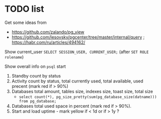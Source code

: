 # TODO list

Get some ideas from
   * https://github.com/zalando/pg_view
   * https://github.com/lesovsky/pgcenter/tree/master/internal/query ; https://habr.com/ru/articles/494162/

Show current_user `SELECT SESSION_USER, CURRENT_USER;` (after `SET ROLE rolename`)

Show overall info on `psql` start
1. Standby count by status
1. Activity count by status, total currently used, total available, used precent (mark red if > 90%)
1. Databases total amount, tables size, indexes size, toast size, total size
   * `select count(*), pg_size_pretty(sum(pg_database_size(datname))) from pg_database;`
1. Databases total used space in percent (mark red if > 90%).
1. Start and load uptime - mark yellow if < 1d or if > 1y ?
